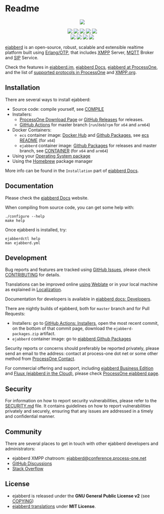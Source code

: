 # Readme


<p align="center">
    <img src="https://www.process-one.net/wp-content/uploads/2022/05/ejabberd-logo-rounded-index.png">
</p>
<p align="center">
    <a href="https://github.com/processone/ejabberd/tags" alt="GitHub tag (latest SemVer)">
       <img src="https://img.shields.io/github/v/tag/processone/ejabberd?sort=semver&logo=embarcadero&label=&color=3fb0d2&logoWidth=20" /></a>
    <a href="https://hex.pm/packages/ejabberd" alt="Hex version">
       <img src="https://img.shields.io/hexpm/v/ejabberd.svg" /></a>
    <a href="https://formulae.brew.sh/formula/ejabberd" alt="homebrew version">
       <img src="https://img.shields.io/homebrew/v/ejabberd" /></a>
    <a href="https://hub.docker.com/r/ejabberd/ecs/" alt="Docker Image Version (latest semver)">
       <img src="https://img.shields.io/docker/v/ejabberd/ecs?label=ecs&logo=docker" /></a>
    <a href="https://github.com/processone/ejabberd/pkgs/container/ejabberd" alt="GitHub Container">
       <img src="https://img.shields.io/github/v/tag/processone/ejabberd?label=ejabberd&sort=semver&logo=docker" /></a>
    <br />
    <a href="https://github.com/processone/ejabberd/actions/workflows/ci.yml" alt="CI">
       <img src="https://github.com/processone/ejabberd/actions/workflows/ci.yml/badge.svg" /></a>
    <a href="https://coveralls.io/github/processone/ejabberd?branch=master" alt="Coverage Status">
       <img src="https://coveralls.io/repos/github/processone/ejabberd/badge.svg?branch=master" /></a>
    <a href="https://hosted.weblate.org/projects/ejabberd/ejabberd-po/" alt="Translation status">
       <img src="https://hosted.weblate.org/widgets/ejabberd/-/ejabberd-po/svg-badge.svg" /></a>
    <a href="https://docs.ejabberd.im/" alt="ejabberd Docs">
       <img src="https://img.shields.io/github/v/tag/processone/docs.ejabberd.im?sort=semver&logo=&label=docs&logoWidth=0" /></a>
</p>

[ejabberd][im] is an open-source,
robust, scalable and extensible realtime platform built using [Erlang/OTP][erlang],
that includes [XMPP][xmpp] Server, [MQTT][mqtt] Broker and [SIP][sip] Service.

Check the features in [ejabberd.im][im], [ejabberd Docs][features],
[ejabberd at ProcessOne][p1home], and the list of [supported protocols in ProcessOne][xeps]
and [XMPP.org][xmppej].

Installation
------------

There are several ways to install ejabberd:

- Source code: compile yourself, see [COMPILE](admin/install/source.md)
- Installers:
  - [ProcessOne Download Page][p1download] or [GitHub Releases][releases] for releases.
  - [GitHub Actions](https://github.com/processone/ejabberd/actions/workflows/installers.yml) for master branch (`run`/`deb`/`rpm` for `x64` and `arm64`)
- Docker Containers:
  - `ecs` container image: [Docker Hub][hubecs] and [Github Packages][packagesecs], see [ecs README][docker-ecs-readme] (for `x64`)
  - `ejabberd` container image: [Github Packages][packages] for releases and master branch, see [CONTAINER](CONTAINER.md) (for `x64` and `arm64`)
- Using your [Operating System package][osp]
- Using the [Homebrew][homebrew] package manager

More info can be found in the `Installation` part of [ejabberd Docs](https://docs.ejabberd.im/admin/install/).

Documentation
-------------

Please check the [ejabberd Docs][docs] website.

When compiling from source code, you can get some help with:

    ./configure --help
    make help

Once ejabberd is installed, try:

    ejabberdctl help
    man ejabberd.yml

Development
-----------

Bug reports and features are tracked using [GitHub Issues][issues],
please check [CONTRIBUTING](contributing/index.md) for details.

Translations can be improved online [using Weblate][weblate]
or in your local machine as explained in [Localization][localization].

Documentation for developers is available in [ejabberd docs: Developers][docs-dev].

There are nightly builds of ejabberd, both for `master` branch and for Pull Requests:

- Installers: go to [GitHub Actions: Installers](https://github.com/processone/ejabberd/actions/workflows/installers.yml), open the most recent commit, on the bottom of that commit page, download the `ejabberd-packages.zip` artifact.
- `ejabberd` container image: go to [ejabberd Github Packages][packages]

Security reports or concerns should preferably be reported privately,
please send an email to the address: contact at process-one dot net
or some other method from [ProcessOne Contact][p1contact].

For commercial offering and support, including [ejabberd Business Edition][p1home]
and [Fluux (ejabberd in the Cloud)][fluux], please check [ProcessOne ejabberd page][p1home].

Security
--------

For information on how to report security vulnerabilities, please refer to the [SECURITY.md](SECURITY.md) file. It contains guidelines on how to report vulnerabilities privately and securely, ensuring that any issues are addressed in a timely and confidential manner.

Community
---------

There are several places to get in touch with other ejabberd developers and administrators:

- ejabberd XMPP chatroom: [ejabberd@conference.process-one.net][muc]
- [GitHub Discussions][discussions]
- [Stack Overflow][stackoverflow]

License
-------

- ejabberd is released under the __GNU General Public License v2__ (see [COPYING](COPYING.md))
- [ejabberd translations](https://github.com/processone/ejabberd-po/) under __MIT License__.

[discussions]: https://github.com/processone/ejabberd/discussions
[docker-ecs-readme]: https://github.com/processone/docker-ejabberd/tree/master/ecs#readme
[docs-dev]: https://docs.ejabberd.im/developer/
[docs]: https://docs.ejabberd.im
[erlang]: https://www.erlang.org/
[features]: https://docs.ejabberd.im/admin/introduction/
[fluux]: https://fluux.io/
[homebrew]: https://docs.ejabberd.im/admin/install/homebrew/
[hubecs]: https://hub.docker.com/r/ejabberd/ecs/
[im]: https://ejabberd.im/
[issues]: https://github.com/processone/ejabberd/issues
[localization]: https://docs.ejabberd.im/developer/extending-ejabberd/localization/
[mqtt]: https://mqtt.org/
[muc]: xmpp:ejabberd@conference.process-one.net
[osp]: https://docs.ejabberd.im/admin/install/os-package/
[p1contact]: https://www.process-one.net/contact/
[p1download]: https://www.process-one.net/download/ejabberd/
[p1home]: https://www.process-one.net/ejabberd/
[packages]: https://github.com/processone/ejabberd/pkgs/container/ejabberd
[packagesecs]: https://github.com/processone/docker-ejabberd/pkgs/container/ecs
[releases]: https://github.com/processone/ejabberd/releases
[sip]: https://en.wikipedia.org/wiki/Session_Initiation_Protocol
[stackoverflow]: https://stackoverflow.com/questions/tagged/ejabberd?sort=newest
[weblate]: https://hosted.weblate.org/projects/ejabberd/ejabberd-po/
[xeps]: https://www.process-one.net/ejabberd-features/
[xmpp]: https://xmpp.org/
[xmppej]: https://xmpp.org/software/servers/ejabberd/
